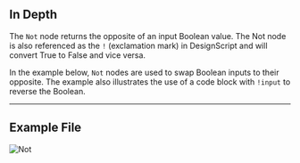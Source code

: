 ## In Depth
The `Not` node returns the opposite of an input Boolean value. The Not node is also referenced as the `!` (exclamation mark) in DesignScript and will convert True to False and vice versa.

In the example below, `Not` nodes are used to swap Boolean inputs to their opposite. The example also illustrates the use of a code block with `!input` to reverse the Boolean.
___
## Example File

![Not](./Not_img.jpg)
